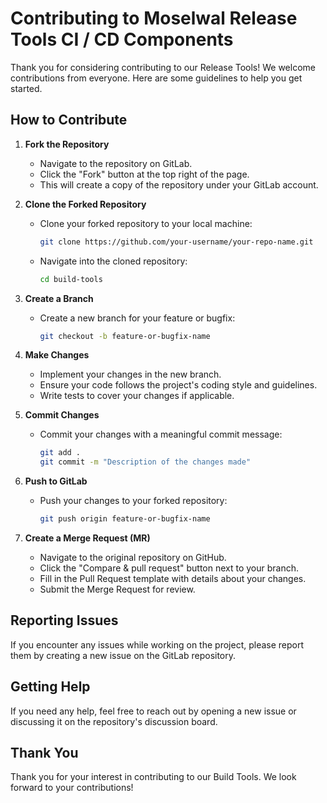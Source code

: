 # Contributing to Moselwal Release Tools CI / CD Components

Thank you for considering contributing to our Release Tools! 
We welcome contributions from everyone. Here are some guidelines to help you get started.

## How to Contribute

1. **Fork the Repository**
    - Navigate to the repository on GitLab.
    - Click the "Fork" button at the top right of the page.
    - This will create a copy of the repository under your GitLab account.

2. **Clone the Forked Repository**
    - Clone your forked repository to your local machine:
      ```sh
      git clone https://github.com/your-username/your-repo-name.git
      ```
    - Navigate into the cloned repository:
      ```sh
      cd build-tools
      ```

3. **Create a Branch**
    - Create a new branch for your feature or bugfix:
      ```sh
      git checkout -b feature-or-bugfix-name
      ```

4. **Make Changes**
    - Implement your changes in the new branch.
    - Ensure your code follows the project's coding style and guidelines.
    - Write tests to cover your changes if applicable.

5. **Commit Changes**
    - Commit your changes with a meaningful commit message:
      ```sh
      git add .
      git commit -m "Description of the changes made"
      ```

6. **Push to GitLab**
    - Push your changes to your forked repository:
      ```sh
      git push origin feature-or-bugfix-name
      ```

7. **Create a Merge Request (MR)**
    - Navigate to the original repository on GitHub.
    - Click the "Compare & pull request" button next to your branch.
    - Fill in the Pull Request template with details about your changes.
    - Submit the Merge Request for review.

## Reporting Issues

If you encounter any issues while working on the project, please report them by creating a new issue on the GitLab repository.

## Getting Help

If you need any help, feel free to reach out by opening a new issue or discussing it on the repository's discussion board.

## Thank You

Thank you for your interest in contributing to our Build Tools. We look forward to your contributions!